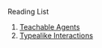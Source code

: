 Reading List

1. [Teachable Agents](teachable_agents.md)
2. [Typealike Interactions](typealike.md)



